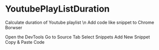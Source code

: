 # YoutubePlayListDuration
Calculate duration of Youtube playlist \n
Add code like snippet to Chrome Borwser

Open the DevTools
Go to Source Tab
Select Snippets
Add New Snippet
Copy & Paste Code
